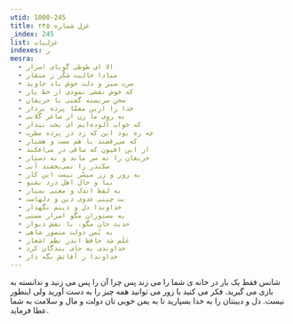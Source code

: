 ```yaml
---
utid: 1000-245
title: غزل شماره ۲۴۵
_index: 245
list: غزلیات
indexes: ر
mesra:
  - الا ای طوطی گویای اسرار
  - مبادا خالیت شکّر ز منقار
  - سرت سبز و دلت خوش باد جاوید
  - که خوش نقشی نمودی از خط یار
  - سخن سربسته گفتی با حریفان
  - خدا را ازین معمّا پرده بردار
  - به روی ما زن از ساغر گلابی
  - که خواب آلوده‌ایم ای بخت بیدار
  - چه ره بود این که زد در پرده مطرب
  - که می‌رقصند با هم مست و هشیار
  - از این افیون که ساقی در می‌افکند
  - حریفان را نه سر ماند و نه دستار
  - سکندر را نمی‌بخشند آبی
  - به زور و زر میسّر نیست این کار
  - بیا و حال اهل درد بشنو
  - به لفظ اندک و معنی بسیار
  - بت چینی عدوی دین و دلهاست
  - خداوندا دل و دینم نگهدار
  - به مستوران مگو اسرار مستی
  - حدیث جان مگو، با نقش دیوار
  - به یُمن دولت منصور شاهی
  - عَلَم شد حافظ اندر نظم اشعار
  - خداوندی به جای بندگان کرد
  - خداوندا ز آفاتش نگه دار
---
```

شانس فقط یک بار در خانه ی شما را می زند پس چرا آن را پس می زنید و ندانسته به بازی می گیرید. فکر می کنید با زور می توانید همه چیز را به دست آورید ولی اینطور نیست. دل و دبینتان را به خدا بسپارید تا به یمن خوبی تان دولت و مال و سلامت به شما عطا فرماید.

